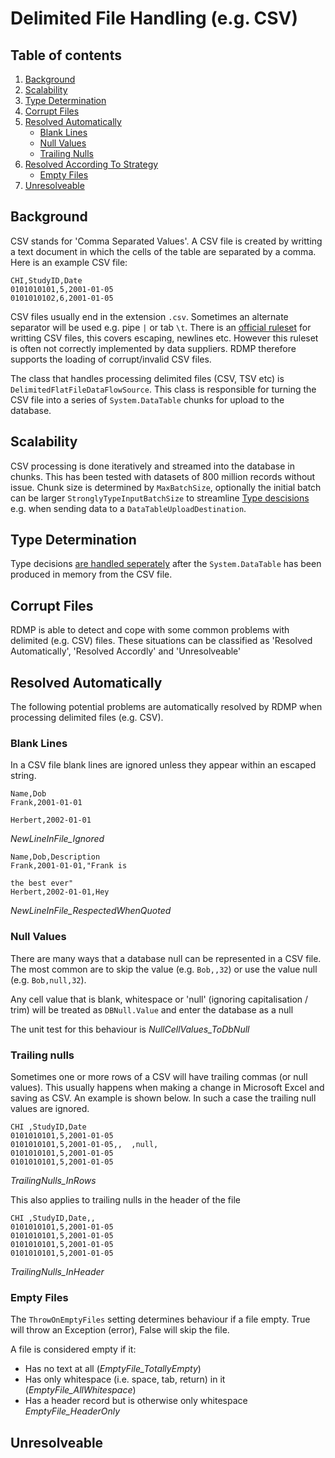 # Delimited File Handling (e.g. CSV)
## Table of contents
1. [Background](#background)
1. [Scalability](#scalability)
1. [Type Determination](#type-determination)
1. [Corrupt Files](#corrupt-files)
1. [Resolved Automatically](#resolved-automatically)
	* [Blank Lines](#blank-lines)
	* [Null Values](#null-values)
	* [Trailing Nulls](#trailing-nulls)
1. [Resolved According To Strategy](#resolved-according-to-strategy)
	* [Empty Files](#empty-files)
1. [Unresolveable](#unresolveable)

## Background
CSV stands for 'Comma Separated Values'.  A CSV file is created by writting a text document in which the cells of the table are separated by a comma.  Here is an example CSV file:

```
CHI,StudyID,Date
0101010101,5,2001-01-05
0101010102,6,2001-01-05
```

CSV files usually end in the extension `.csv`.  Sometimes an alternate separator will be used e.g. pipe `|` or tab `\t`.  There is an [official ruleset](https://tools.ietf.org/html/rfc4180) for writting CSV files, this covers escaping, newlines etc.  However this ruleset is often not correctly implemented by data suppliers.  RDMP therefore supports the loading of corrupt/invalid CSV files.

The class that handles processing delimited files (CSV, TSV etc) is `DelimitedFlatFileDataFlowSource`.  This class is responsible for turning the CSV file into a series of `System.DataTable` chunks for upload to the database.

## Scalability
CSV processing is done iteratively and streamed into the database in chunks.  This has been tested with datasets of 800 million records without issue.  Chunk size is determined by `MaxBatchSize`, optionally the initial batch can be larger `StronglyTypeInputBatchSize` to streamline [Type descisions](./TypeTranslation.md) e.g. when sending data to a `DataTableUploadDestination`. 

## Type Determination
Type decisions [are handled seperately](./TypeTranslation.md) after the `System.DataTable` has been produced in memory from the CSV file.

## Corrupt Files
RDMP is able to detect and cope with some common problems with delimited (e.g. CSV) files.  These situations can be classified as 'Resolved Automatically', 'Resolved Accordly' and 'Unresolveable'

## Resolved Automatically
The following potential problems are automatically resolved by RDMP when processing delimited files (e.g. CSV).

### Blank Lines
In a CSV file blank lines are ignored unless they appear within an escaped string.

```
Name,Dob
Frank,2001-01-01

Herbert,2002-01-01
```
*NewLineInFile_Ignored*


```
Name,Dob,Description
Frank,2001-01-01,"Frank is

the best ever"
Herbert,2002-01-01,Hey
```
*NewLineInFile_RespectedWhenQuoted*

### Null Values
There are many ways that a database null can be represented in a CSV file.  The most common are to skip the value (e.g. `Bob,,32`) or use the value null (e.g. `Bob,null,32`).  

Any cell value that is blank, whitespace or 'null' (ignoring capitalisation / trim) will be treated as `DBNull.Value` and enter the database as a null

The unit test for this behaviour is _NullCellValues_ToDbNull_

### Trailing nulls
Sometimes one or more rows of a CSV will have trailing commas (or null values).  This usually happens when making a change in Microsoft Excel and saving as CSV.  An example is shown below.  In such a case the trailing null values are ignored.

```
CHI ,StudyID,Date
0101010101,5,2001-01-05
0101010101,5,2001-01-05,,  ,null,
0101010101,5,2001-01-05
0101010101,5,2001-01-05
```
_TrailingNulls_InRows_


This also applies to trailing nulls in the header of the file
```
CHI ,StudyID,Date,,
0101010101,5,2001-01-05
0101010101,5,2001-01-05
0101010101,5,2001-01-05
0101010101,5,2001-01-05
```
_TrailingNulls_InHeader_

### Empty Files
The `ThrowOnEmptyFiles` setting determines behaviour if a file empty.  True will throw an Exception (error), False will skip the file.

A file is considered empty if it:

* Has no text at all (_EmptyFile_TotallyEmpty_)
* Has only whitespace (i.e. space, tab, return) in it (_EmptyFile_AllWhitespace_)
* Has a header record but is otherwise only whitespace _EmptyFile_HeaderOnly_


## Unresolveable
